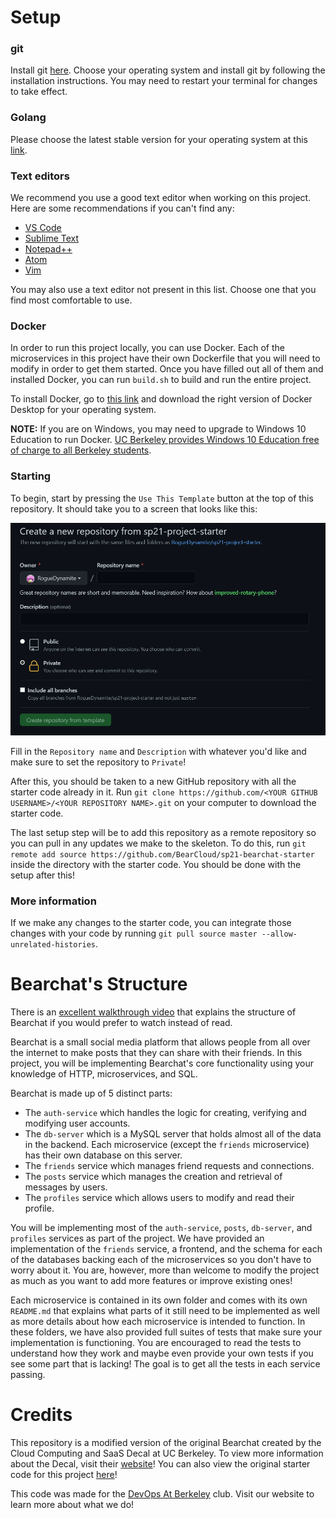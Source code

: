# Setup

### git

Install git [here](https://git-scm.com/downloads). Choose your operating system and install git by following the installation instructions. You may need to restart your terminal for changes to take effect.

### Golang

Please choose the latest stable version for your operating system at this [link](https://golang.org/dl/).

### Text editors

We recommend you use a good text editor when working on this project. Here are some recommendations if you can't find any:

 - [VS Code](https://code.visualstudio.com/download)
 - [Sublime Text](https://www.sublimetext.com/3)
 - [Notepad++](https://notepad-plus-plus.org/downloads/)
 - [Atom](https://atom.io/)
 - [Vim](https://www.vim.org/download.php)

You may also use a text editor not present in this list. Choose one that you find most comfortable to use.

### Docker

In order to run this project locally, you can use Docker. Each of the microservices in this project have their own Dockerfile that you will need to modify in order to get them started. Once you have filled out all of them and installed Docker, you can run `build.sh` to build and run the entire project.

To install Docker, go to [this link](https://www.docker.com/get-started) and download the right version of Docker Desktop for your operating system.

**NOTE:** If you are on Windows, you may need to upgrade to Windows 10 Education to run Docker. [UC Berkeley provides Windows 10 Education free of charge to all Berkeley students](https://software.berkeley.edu/microsoft-operating-system).

### Starting

To begin, start by pressing the `Use This Template` button at the top of this repository. It should take you to a screen that looks like this:

<img src="readme_pics/Template.png">

Fill in the `Repository name` and `Description` with whatever you'd like and make sure to set the repository to `Private`!

After this, you should be taken to a new GitHub repository with all the starter code already in it. Run `git clone https://github.com/<YOUR GITHUB USERNAME>/<YOUR REPOSITORY NAME>.git` on your computer to download the starter code.

The last setup step will be to add this repository as a remote repository so you can pull in any updates we make to the skeleton. To do this, run `git remote add source https://github.com/BearCloud/sp21-bearchat-starter` inside the directory with the starter code. You should be done with the setup after this!

### More information

If we make any changes to the starter code, you can integrate those changes with your code by running `git pull source master --allow-unrelated-histories`.

# Bearchat's Structure

There is an [excellent walkthrough video](https://www.youtube.com/watch?v=WKM6xb5Xwig) that explains the structure of Bearchat if you would prefer to watch instead of read.

Bearchat is a small social media platform that allows people from all over the internet to make posts that they can share with their friends. In this project, you will be implementing Bearchat's core functionality using your knowledge of HTTP, microservices, and SQL.

Bearchat is made up of 5 distinct parts:
 
- The `auth-service` which handles the logic for creating, verifying and modifying user accounts.   
- The `db-server` which is a MySQL server that holds almost all of the data in the backend. Each microservice (except the `friends` microservice) has their own database on this server.
- The `friends` service which manages friend requests and connections.
- The `posts` service which manages the creation and retrieval of messages by users.
- The `profiles` service which allows users to modify and read their profile.

You will be implementing most of the `auth-service`, `posts`, `db-server`, and `profiles` services as part of the project. We have provided an implementation of the `friends` service, a frontend, and the schema for each of the databases backing each of the microservices so you don't have to worry about it. You are, however, more than welcome to modify the project as much as you want to add more features or improve existing ones!

Each microservice is contained in its own folder and comes with its own `README.md` that explains what parts of it still need to be implemented as well as more details about how each microservice is intended to function. In these folders, we have also provided full suites of tests that make sure your implementation is functioning. You are encouraged to read the tests to understand how they work and maybe even provide your own tests if you see some part that is lacking! The goal is to get all the tests in each service passing.

# Credits

This repository is a modified version of the original Bearchat created by the Cloud Computing and SaaS Decal at UC Berkeley. To view more information about the Decal, visit their [website](https://calcloud.org)! You can also view the original starter code for this project [here](https://github.com/BearCloud/fa20-project-starter)! 

This code was made for the [DevOps At Berkeley](https://dab.berkeley.edu/) club. Visit our website to learn more about what we do!
